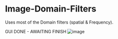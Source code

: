 # Image-Domain-Filters
Uses most of the Domain filters (spatial &amp; Frequency). 

GUI DONE - AWAITING FINISH
![image](https://github.com/JoeFarag-00/Image-Domain-Filters/assets/88057098/a95addf6-72c3-4c6e-9649-12873a6bf43f)
